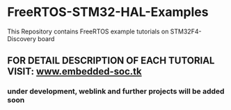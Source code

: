 # FreeRTOS-STM32-HAL-Examples
This Repository contains FreeRTOS example tutorials on STM32F4-Discovery board

## FOR DETAIL DESCRIPTION OF EACH TUTORIAL VISIT: www.embedded-soc.tk

### under development, weblink and further projects will be added soon
